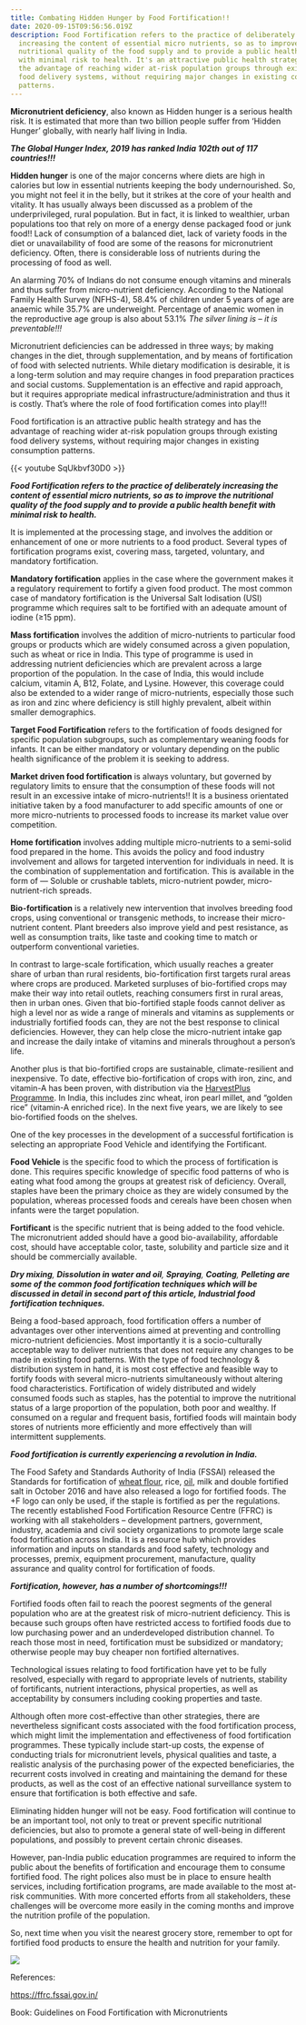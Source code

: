 ```yaml
---
title: Combating Hidden Hunger by Food Fortification!!
date: 2020-09-15T09:56:56.019Z
description: Food Fortification refers to the practice of deliberately
  increasing the content of essential micro nutrients, so as to improve the
  nutritional quality of the food supply and to provide a public health benefit
  with minimal risk to health. It's an attractive public health strategy and has
  the advantage of reaching wider at-risk population groups through existing
  food delivery systems, without requiring major changes in existing consumption
  patterns.
---
```

**Micronutrient deficiency**, also known as Hidden hunger is a serious health risk. It is estimated that more than two billion people suffer from ‘Hidden Hunger’ globally, with nearly half living in India.

***The Global Hunger Index, 2019 has ranked India 102th out of 117 countries!!!***

**Hidden hunger** is one of the major concerns where diets are high in calories but low in essential nutrients keeping the body undernourished. So, you might not feel it in the belly, but it strikes at the core of your health and vitality. It has usually always been discussed as a problem of the underprivileged, rural population. But in fact, it is linked to wealthier, urban populations too that rely on more of a energy dense packaged food or junk food!! Lack of consumption of a balanced diet, lack of variety foods in the diet or unavailability of food are some of the reasons for micronutrient deficiency. Often, there is considerable loss of nutrients during the processing of food as well. 

An alarming 70% of Indians do not consume enough vitamins and minerals and thus suffer from micro-nutrient deficiency. According to the National Family Health Survey (NFHS-4), 58.4% of children under 5 years of age are anaemic while 35.7% are underweight. Percentage of anaemic women in the reproductive age group is also about 53.1% *The silver lining is – it is preventable!!!*

Micronutrient deficiencies can be addressed in three ways; by making changes in the diet, through supplementation, and by means of fortification of food with selected nutrients. While dietary modification is desirable, it is a long-term solution and may require changes in food preparation practices and social customs. Supplementation is an effective and rapid approach, but it requires appropriate medical infrastructure/administration and thus it is costly. That’s where the role of food fortification comes into play!!!

Food fortification is an attractive public health strategy and has the advantage of reaching wider at-risk population groups through existing food delivery systems, without requiring major changes in existing consumption patterns.

{{< youtube SqUkbvf30D0 >}}

***Food Fortification refers to the practice of deliberately increasing the content of essential micro nutrients, so as to improve the nutritional quality of the food supply and to provide a public health benefit with minimal risk to health.***

It is implemented at the processing stage, and involves the addition or enhancement of one or more nutrients to a food product. Several types of fortification programs exist, covering mass, targeted, voluntary, and mandatory fortification.

**Mandatory fortification** applies in the case where the government makes it a regulatory requirement to fortify a given food product. The most common case of mandatory fortification is the Universal Salt Iodisation (USI) programme which requires salt to be fortified with an adequate amount of iodine (≥15 ppm).

**Mass fortification** involves the addition of micro-nutrients to particular food groups or products which are widely consumed across a given population, such as wheat or rice in India. This type of programme is used in addressing nutrient deficiencies which are prevalent across a large proportion of the population. In the case of India, this would include calcium, vitamin A, B12, Folate, and Lysine. However, this coverage could also be extended to a wider range of micro-nutrients, especially those such as iron and zinc where deficiency is still highly prevalent, albeit within smaller demographics.

**Target Food Fortification** refers to the fortification of foods designed for specific population subgroups, such as complementary weaning foods for infants. It can be either mandatory or voluntary depending on the public health significance of the problem it is seeking to address.

**Market driven food fortification** is always voluntary, but governed by regulatory limits to ensure that the consumption of these foods will not result in an excessive intake of micro-nutrients!! It is a business orientated initiative taken by a food manufacturer to add specific amounts of one or more micro-nutrients to processed foods to increase its market value over competition.

**Home fortification** involves adding multiple micro-nutrients to a semi-solid food prepared in the home. This avoids the policy and food industry involvement and allows for targeted intervention for individuals in need. It is the combination of supplementation and fortification. This is available in the form of — Soluble or crushable tablets, micro-nutrient powder, micro-nutrient-rich spreads.

**Bio-fortification** is a relatively new intervention that involves breeding food crops, using conventional or transgenic methods, to increase their micro-nutrient content. Plant breeders also improve yield and pest resistance, as well as consumption traits, like taste and cooking time to match or outperform conventional varieties.

In contrast to large-scale fortification, which usually reaches a greater share of urban than rural residents, bio-fortification first targets rural areas where crops are produced. Marketed surpluses of bio-fortified crops may make their way into retail outlets, reaching consumers first in rural areas, then in urban ones. Given that bio-fortified staple foods cannot deliver as high a level nor as wide a range of minerals and vitamins as supplements or industrially fortified foods can, they are not the best response to clinical deficiencies. However, they can help close the micro-nutrient intake gap and increase the daily intake of vitamins and minerals throughout a person’s life.

Another plus is that bio-fortified crops are sustainable, climate-resilient and inexpensive. To date, effective bio-fortification of crops with iron, zinc, and vitamin-A has been proven, with distribution via the [HarvestPlus Programme](https://www.harvestplus.org/). In India, this includes zinc wheat, iron pearl millet, and “golden rice” (vitamin-A enriched rice). In the next five years, we are likely to see bio-fortified foods on the shelves.

One of the key processes in the development of a successful fortification is selecting an appropriate Food Vehicle and identifying the Fortificant.

**Food Vehicle** is the specific food to which the process of fortification is done. This requires specific knowledge of specific food patterns of who is eating what food among the groups at greatest risk of deficiency. Overall, staples have been the primary choice as they are widely consumed by the population, whereas processed foods and cereals have been chosen when infants were the target population.

**Fortificant** is the specific nutrient that is being added to the food vehicle. The micronutrient added should have a good bio-availability, affordable cost, should have acceptable color, taste, solubility and particle size and it should be commercially available.

***Dry mixing**, **Dissolution in water and oil**, **Spraying**, **Coating**, **Pelleting are some of the common food fortification techniques which will be discussed in detail in second part of this article, Industrial food fortification techniques.***

Being a food-based approach, food fortification offers a number of advantages over other interventions aimed at preventing and controlling micro-nutrient deficiencies. Most importantly it is a socio-culturally acceptable way to deliver nutrients that does not require any changes to be made in existing food patterns. With the type of food technology & distribution system in hand, it is most cost effective and feasible way to fortify foods with several micro-nutrients simultaneously without altering food characteristics. Fortification of widely distributed and widely consumed foods such as staples, has the potential to improve the nutritional status of a large proportion of the population, both poor and wealthy. If consumed on a regular and frequent basis, fortified foods will maintain body stores of nutrients more efficiently and more effectively than will intermittent supplements.

***Food fortification is currently experiencing a revolution in India.***

The Food Safety and Standards Authority of India (FSSAI) released the Standards for fortification of [wheat flour](https://amzn.to/3hrk6Pu), rice, [oil](https://amzn.to/3kkXO3O), milk and double fortified salt in October 2016 and have also released a logo for fortified foods. The +F logo can only be used, if the staple is fortified as per the regulations. The recently established Food Fortification Resource Centre (FFRC) is working with all stakeholders – development partners, government, industry, academia and civil society organizations to promote large scale food fortification across India. It is a resource hub which provides information and inputs on standards and food safety, technology and processes, premix, equipment procurement, manufacture, quality assurance and quality control for fortification of foods.

***Fortification, however, has a number of shortcomings!!!***

Fortified foods often fail to reach the poorest segments of the general population who are at the greatest risk of micro-nutrient deficiency. This is because such groups often have restricted access to fortified foods due to low purchasing power and an underdeveloped distribution channel. To reach those most in need, fortification must be subsidized or mandatory; otherwise people may buy cheaper non fortified alternatives.

Technological issues relating to food fortification have yet to be fully resolved, especially with regard to appropriate levels of nutrients, stability of fortificants, nutrient interactions, physical properties, as well as acceptability by consumers including cooking properties and taste.

Although often more cost-effective than other strategies, there are nevertheless significant costs associated with the food fortification process, which might limit the implementation and effectiveness of food fortification programmes. These typically include start-up costs, the expense of conducting trials for micronutrient levels, physical qualities and taste, a realistic analysis of the purchasing power of the expected beneficiaries, the recurrent costs involved in creating and maintaining the demand for these products, as well as the cost of an effective national surveillance system to ensure that fortification is both effective and safe.

Eliminating hidden hunger will not be easy. Food fortification will continue to be an important tool, not only to treat or prevent specific nutritional deficiencies, but also to promote a general state of well-being in different populations, and possibly to prevent certain chronic diseases.

However, pan-India public education programmes are required to inform the public about the benefits of fortification and encourage them to consume fortified food. The right polices also must be in place to ensure health services, including fortification programs, are made available to the most at-risk communities. With more concerted efforts from all stakeholders, these challenges will be overcome more easily in the coming months and improve the nutrition profile of the population.

So, next time when you visit the nearest grocery store, remember to opt for fortified food products to ensure the health and nutrition for your family.

![](/img/special-thanks.png)

References:

https://ffrc.fssai.gov.in/

Book: Guidelines on Food Fortification with Micronutrients